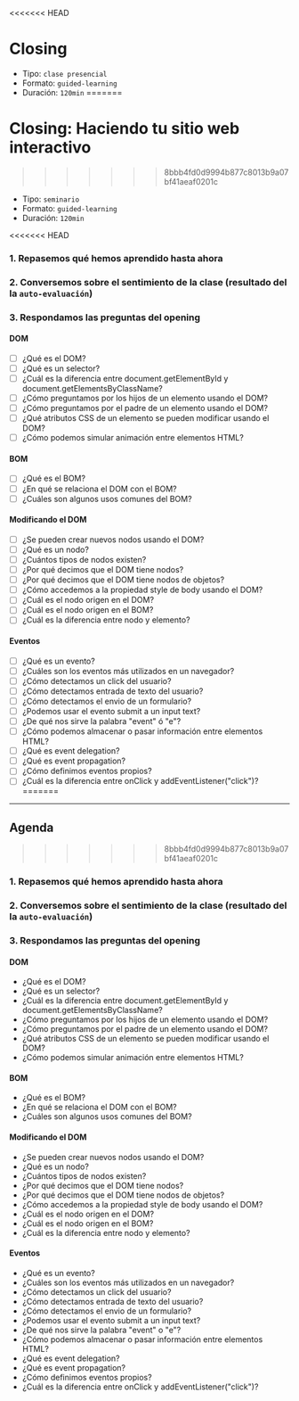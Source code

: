 <<<<<<< HEAD
# Closing

- Tipo: `clase presencial`
- Formato: `guided-learning`
- Duración: `120min`
=======
# Closing: Haciendo tu sitio web interactivo
>>>>>>> 8bbb4fd0d9994b877c8013b9a07bf41aeaf0201c

- Tipo: `seminario`
- Formato: `guided-learning`
- Duración: `120min`

<<<<<<< HEAD
### 1. Repasemos qué hemos aprendido hasta ahora

### 2. Conversemos sobre el sentimiento de la clase (resultado del la `auto-evaluación`)

### 3. Respondamos las preguntas del opening

#### DOM

- [ ] ¿Qué es el DOM?
- [ ] ¿Qué es un selector?
- [ ] ¿Cuál es la diferencia entre document.getElementById y document.getElementsByClassName?
- [ ] ¿Cómo preguntamos por los hijos de un elemento usando el DOM?
- [ ] ¿Cómo preguntamos por el padre de un elemento usando el DOM?
- [ ] ¿Qué atributos CSS de un elemento se pueden modificar usando el DOM?
- [ ] ¿Cómo podemos simular animación entre elementos HTML?

#### BOM

- [ ] ¿Qué es el BOM?
- [ ] ¿En qué se relaciona el DOM con el BOM?
- [ ] ¿Cuáles son algunos usos comunes del BOM?

#### Modificando el DOM

- [ ] ¿Se pueden crear nuevos nodos usando el DOM?
- [ ] ¿Qué es un nodo?
- [ ] ¿Cuántos tipos de nodos existen?
- [ ] ¿Por qué decimos que el DOM tiene nodos?
- [ ] ¿Por qué decimos que el DOM tiene nodos de objetos?
- [ ] ¿Cómo accedemos a la propiedad style de body usando el DOM?
- [ ] ¿Cuál es el nodo origen en el DOM?
- [ ] ¿Cuál es el nodo origen en el BOM?
- [ ] ¿Cuál es la diferencia entre nodo y elemento?

#### Eventos

- [ ] ¿Qué es un evento?
- [ ] ¿Cuáles son los eventos más utilizados en un navegador?
- [ ] ¿Cómo detectamos un click del usuario?
- [ ] ¿Cómo detectamos entrada de texto del usuario?
- [ ] ¿Cómo detectamos el envio de un formulario?
- [ ] ¿Podemos usar el evento submit a un input text?
- [ ] ¿De qué nos sirve la palabra "event" ó "e"?
- [ ] ¿Cómo podemos almacenar o pasar información entre elementos HTML?
- [ ] ¿Qué es event delegation?
- [ ] ¿Qué es event propagation?
- [ ] ¿Cómo definimos eventos propios?
- [ ] ¿Cuál es la diferencia entre onClick y addEventListener("click")?
=======
***

## Agenda
>>>>>>> 8bbb4fd0d9994b877c8013b9a07bf41aeaf0201c

### 1. Repasemos qué hemos aprendido hasta ahora

### 2. Conversemos sobre el sentimiento de la clase (resultado del la `auto-evaluación`)

### 3. Respondamos las preguntas del opening

#### DOM

- ¿Qué es el DOM?
- ¿Qué es un selector?
- ¿Cuál es la diferencia entre document.getElementById y document.getElementsByClassName?
- ¿Cómo preguntamos por los hijos de un elemento usando el DOM?
- ¿Cómo preguntamos por el padre de un elemento usando el DOM?
- ¿Qué atributos CSS de un elemento se pueden modificar usando el DOM?
- ¿Cómo podemos simular animación entre elementos HTML?

#### BOM

- ¿Qué es el BOM?
- ¿En qué se relaciona el DOM con el BOM?
- ¿Cuáles son algunos usos comunes del BOM?

#### Modificando el DOM

- ¿Se pueden crear nuevos nodos usando el DOM?
- ¿Qué es un nodo?
- ¿Cuántos tipos de nodos existen?
- ¿Por qué decimos que el DOM tiene nodos?
- ¿Por qué decimos que el DOM tiene nodos de objetos?
- ¿Cómo accedemos a la propiedad style de body usando el DOM?
- ¿Cuál es el nodo origen en el DOM?
- ¿Cuál es el nodo origen en el BOM?
- ¿Cuál es la diferencia entre nodo y elemento?

#### Eventos

- ¿Qué es un evento?
- ¿Cuáles son los eventos más utilizados en un navegador?
- ¿Cómo detectamos un click del usuario?
- ¿Cómo detectamos entrada de texto del usuario?
- ¿Cómo detectamos el envio de un formulario?
- ¿Podemos usar el evento submit a un input text?
- ¿De qué nos sirve la palabra "event" o "e"?
- ¿Cómo podemos almacenar o pasar información entre elementos HTML?
- ¿Qué es event delegation?
- ¿Qué es event propagation?
- ¿Cómo definimos eventos propios?
- ¿Cuál es la diferencia entre onClick y addEventListener("click")?
